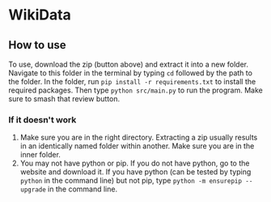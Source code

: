 # WikiData
## How to use
To use, download the zip (button above) and extract it into a new folder.
Navigate to this folder in the terminal by typing `cd` followed by the path to the folder.
In the folder, run `pip install -r requirements.txt` to install the required packages.
Then type `python src/main.py` to run the program.
Make sure to smash that review button.

### If it doesn't work
1. Make sure you are in the right directory. Extracting a zip usually results in an identically named folder within another. Make sure you are in the inner folder.
2. You may not have python or pip. If you do not have python, go to the website and download it. If you have python (can be tested by typing `python` in the command line) but not pip, type `python -m ensurepip --upgrade` in the command line.
